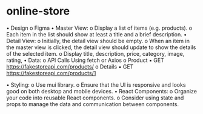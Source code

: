 # online-store

• Design
o Figma
• Master View:
o Display a list of items (e.g. products).
o Each item in the list should show at least a title and a brief description.
• Detail View:
o Initially, the detail view should be empty.
o When an item in the master view is clicked, the detail view should update to
show the details of the selected item.
o Display title, description, price, category, image, rating,
• Data:
o API Calls Using fetch or Axios
o Product
▪ GET https://fakestoreapi.com/products/
o Details
▪ GET https://fakestoreapi.com/products/1

• Styling:
o Use mui library.
o Ensure that the UI is responsive and looks good on both desktop and mobile
devices.
• React Components:
o Organize your code into reusable React components.
o Consider using state and props to manage the data and communication
between components.

